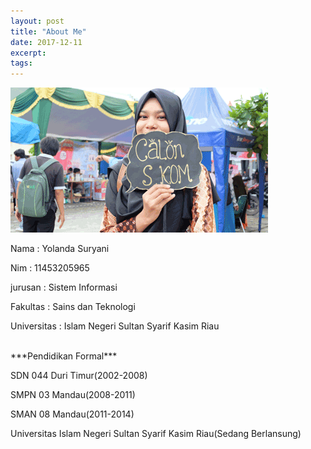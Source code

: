 ```yaml
---
layout: post
title: "About Me"
date: 2017-12-11
excerpt: 
tags: 
---
```


<img src="/assets/img/1.png">

<p>Nama  : Yolanda Suryani</p>
<p>Nim    : 11453205965
<p>jurusan : Sistem Informasi</p>
<p>Fakultas  : Sains dan Teknologi</p>
<p>Universitas : Islam Negeri Sultan Syarif Kasim Riau</p>

<br>
***Pendidikan Formal***
<p>SDN 044 Duri Timur(2002-2008)</p>
<p>SMPN 03 Mandau(2008-2011)</p>
<p>SMAN 08 Mandau(2011-2014)</p>
<p>Universitas Islam Negeri Sultan Syarif Kasim Riau(Sedang Berlansung)</p>


